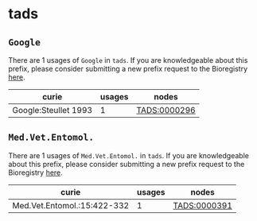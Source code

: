 # tads

## `Google`

There are 1 usages of `Google` in `tads`.
If you are knowledgeable about this prefix, please consider submitting a new prefix
request to the Bioregistry [here](https://github.com/biopragmatics/bioregistry/issues/new?assignees=cthoyt&labels=New%2CPrefix&template=new-prefix.yml&title=%5BResource%5D%3A%20Google).

| curie                |   usages | nodes                                                       |
|----------------------|----------|-------------------------------------------------------------|
| Google:Steullet 1993 |        1 | [TADS:0000296](http://purl.obolibrary.org/obo/TADS_0000296) |

## `Med.Vet.Entomol.`

There are 1 usages of `Med.Vet.Entomol.` in `tads`.
If you are knowledgeable about this prefix, please consider submitting a new prefix
request to the Bioregistry [here](https://github.com/biopragmatics/bioregistry/issues/new?assignees=cthoyt&labels=New%2CPrefix&template=new-prefix.yml&title=%5BResource%5D%3A%20Med.Vet.Entomol.).

| curie                       |   usages | nodes                                                       |
|-----------------------------|----------|-------------------------------------------------------------|
| Med.Vet.Entomol.:15:422-332 |        1 | [TADS:0000391](http://purl.obolibrary.org/obo/TADS_0000391) |


